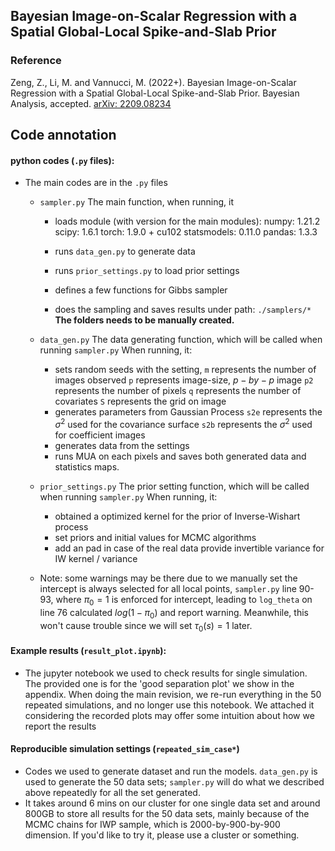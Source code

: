 ## Bayesian Image-on-Scalar Regression with a Spatial Global-Local Spike-and-Slab Prior
### Reference  
Zeng, Z., Li, M. and Vannucci, M. (2022+). Bayesian Image-on-Scalar Regression with a Spatial Global-Local Spike-and-Slab Prior. Bayesian Analysis, accepted. [arXiv: 2209.08234](https://arxiv.org/abs/2209.08234)

## Code annotation 

#### python codes (`.py` files):

- The main codes are in the `.py` files

  - `sampler.py`
    The main function, when running, it 
    - loads module (with version for the main modules):
      numpy: 1.21.2
      scipy: 1.6.1
      torch: 1.9.0 + cu102
      statsmodels: 0.11.0
      pandas: 1.3.3

    - runs `data_gen.py` to generate data 
    - runs `prior_settings.py` to load prior settings
    - defines a few functions for Gibbs sampler
    - does the sampling and saves results under path: `./samplers/*`
      **The folders needs to be manually created.**
  - `data_gen.py`
    The data generating function, which will be called when running `sampler.py`
    When running, it:
    - sets random seeds with the setting,
      `m` represents the number of images observed
      `p` represents image-size, $p-by-p$ image
      `p2` represents the number of pixels
      `q` represents the number of covariates
      `S` represents the grid on image
    - generates parameters from Gaussian Process
      `s2e` represents the $\sigma^2$ used for the covariance surface
      `s2b` represents the $\sigma^2$ used for coefficient images
    - generates data from the settings
    - runs MUA on each pixels and saves both generated data and statistics maps.
  - `prior_settings.py`
    The prior setting function, which will be called when running `sampler.py`
    When running, it:
    - obtained a optimized kernel for the prior of Inverse-Wishart process
    - set priors and initial values for MCMC algorithms
    - add an pad in case of the real data provide invertible variance for IW kernel / variance


  - Note: some warnings may be there due to we manually set the intercept is always selected for all local points, `sampler.py` line 90-93, where $\pi_0 = 1$ is enforced for intercept, leading to `log_theta` on line 76 calculated $log(1-\pi_0)$ and report warning. Meanwhile, this won't cause trouble since we will set $\tau_0(s) = 1$ later. 

#### Example results (`result_plot.ipynb`):

- The jupyter notebook we used to check results for single simulation. The provided one is for the 'good separation plot' we show in the appendix. When doing the main revision, we re-run everything in the 50 repeated simulations, and no longer use this notebook.
  We attached it considering the recorded plots may offer some intuition about how we report the results

#### Reproducible simulation settings (`repeated_sim_case*`)

- Codes we used to generate dataset and run the models. `data_gen.py` is used to generate the 50 data sets;
  `sampler.py` will do what we described above repeatedly for all the set generated.
- It takes around 6 mins on our cluster for one single data set and around 800GB to store all results for the 50 data sets, mainly because of the MCMC chains for IWP sample, which is 2000-by-900-by-900 dimension. If you'd like to try it, please use a cluster or something.

